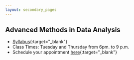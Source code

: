 ```yaml
---
layout: secondary_pages
---
```


## Advanced Methods in Data Analysis



- [Syllabus](documents/Syllabus_Urban.pdf){:target="_blank"}
- Class Times: Tuesday and Thursday from 6pm. to 9 p.m.
- Schedule your appointment [here](https://calendly.com/i-sarmiento/horarios-atencion-estudiantes){:target="_blank"} 



